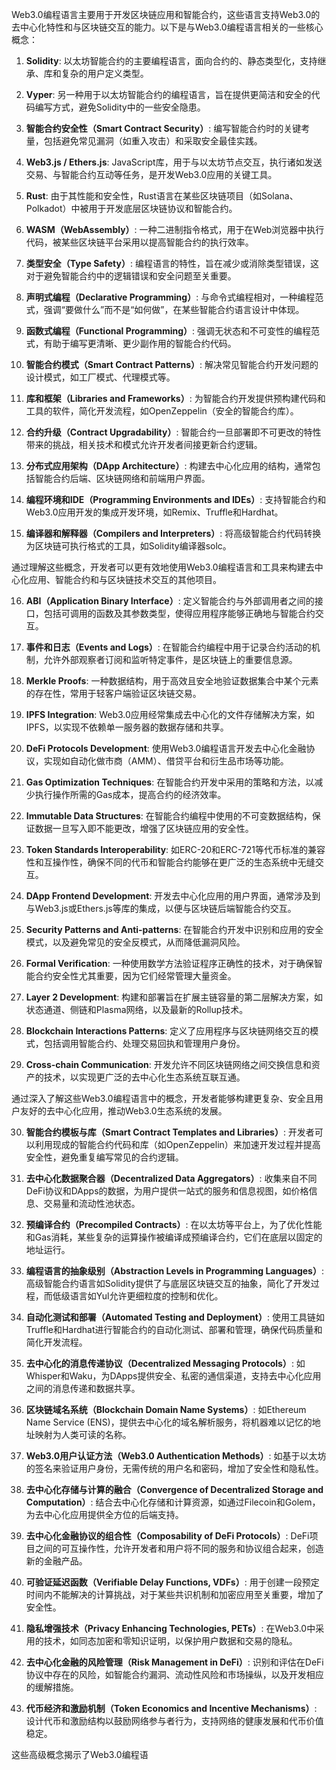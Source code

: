 



Web3.0编程语言主要用于开发区块链应用和智能合约，这些语言支持Web3.0的去中心化特性和与区块链交互的能力。以下是与Web3.0编程语言相关的一些核心概念：

1. **Solidity**: 以太坊智能合约的主要编程语言，面向合约的、静态类型化，支持继承、库和复杂的用户定义类型。

2. **Vyper**: 另一种用于以太坊智能合约的编程语言，旨在提供更简洁和安全的代码编写方式，避免Solidity中的一些安全隐患。

3. **智能合约安全性（Smart Contract Security）**: 编写智能合约时的关键考量，包括避免常见漏洞（如重入攻击）和采取安全最佳实践。

4. **Web3.js / Ethers.js**: JavaScript库，用于与以太坊节点交互，执行诸如发送交易、与智能合约互动等任务，是开发Web3.0应用的关键工具。

5. **Rust**: 由于其性能和安全性，Rust语言在某些区块链项目（如Solana、Polkadot）中被用于开发底层区块链协议和智能合约。

6. **WASM（WebAssembly）**: 一种二进制指令格式，用于在Web浏览器中执行代码，被某些区块链平台采用以提高智能合约的执行效率。

7. **类型安全（Type Safety）**: 编程语言的特性，旨在减少或消除类型错误，这对于避免智能合约中的逻辑错误和安全问题至关重要。

8. **声明式编程（Declarative Programming）**: 与命令式编程相对，一种编程范式，强调“要做什么”而不是“如何做”，在某些智能合约语言设计中体现。

9. **函数式编程（Functional Programming）**: 强调无状态和不可变性的编程范式，有助于编写更清晰、更少副作用的智能合约代码。

10. **智能合约模式（Smart Contract Patterns）**: 解决常见智能合约开发问题的设计模式，如工厂模式、代理模式等。

11. **库和框架（Libraries and Frameworks）**: 为智能合约开发提供预构建代码和工具的软件，简化开发流程，如OpenZeppelin（安全的智能合约库）。

12. **合约升级（Contract Upgradability）**: 智能合约一旦部署即不可更改的特性带来的挑战，相关技术和模式允许开发者间接更新合约逻辑。

13. **分布式应用架构（DApp Architecture）**: 构建去中心化应用的结构，通常包括智能合约后端、区块链网络和前端用户界面。

14. **编程环境和IDE（Programming Environments and IDEs）**: 支持智能合约和Web3.0应用开发的集成开发环境，如Remix、Truffle和Hardhat。

15. **编译器和解释器（Compilers and Interpreters）**: 将高级智能合约代码转换为区块链可执行格式的工具，如Solidity编译器solc。

通过理解这些概念，开发者可以更有效地使用Web3.0编程语言和工具来构建去中心化应用、智能合约和与区块链技术交互的其他项目。

16. **ABI（Application Binary Interface）**: 定义智能合约与外部调用者之间的接口，包括可调用的函数及其参数类型，使得应用程序能够正确地与智能合约交互。

17. **事件和日志（Events and Logs）**: 在智能合约编程中用于记录合约活动的机制，允许外部观察者订阅和监听特定事件，是区块链上的重要信息源。

18. **Merkle Proofs**: 一种数据结构，用于高效且安全地验证数据集合中某个元素的存在性，常用于轻客户端验证区块链交易。

19. **IPFS Integration**: Web3.0应用经常集成去中心化的文件存储解决方案，如IPFS，以实现不依赖单一服务器的数据存储和共享。

20. **DeFi Protocols Development**: 使用Web3.0编程语言开发去中心化金融协议，实现如自动化做市商（AMM）、借贷平台和衍生品市场等功能。

21. **Gas Optimization Techniques**: 在智能合约开发中采用的策略和方法，以减少执行操作所需的Gas成本，提高合约的经济效率。

22. **Immutable Data Structures**: 在智能合约编程中使用的不可变数据结构，保证数据一旦写入即不能更改，增强了区块链应用的安全性。

23. **Token Standards Interoperability**: 如ERC-20和ERC-721等代币标准的兼容性和互操作性，确保不同的代币和智能合约能够在更广泛的生态系统中无缝交互。

24. **DApp Frontend Development**: 开发去中心化应用的用户界面，通常涉及到与Web3.js或Ethers.js等库的集成，以便与区块链后端智能合约交互。

25. **Security Patterns and Anti-patterns**: 在智能合约开发中识别和应用的安全模式，以及避免常见的安全反模式，从而降低漏洞风险。

26. **Formal Verification**: 一种使用数学方法验证程序正确性的技术，对于确保智能合约安全性尤其重要，因为它们经常管理大量资金。

27. **Layer 2 Development**: 构建和部署旨在扩展主链容量的第二层解决方案，如状态通道、侧链和Plasma网络，以及最新的Rollup技术。

28. **Blockchain Interactions Patterns**: 定义了应用程序与区块链网络交互的模式，包括调用智能合约、处理交易回执和管理用户身份。

29. **Cross-chain Communication**: 开发允许不同区块链网络之间交换信息和资产的技术，以实现更广泛的去中心化生态系统互联互通。

通过深入了解这些Web3.0编程语言中的概念，开发者能够构建更复杂、安全且用户友好的去中心化应用，推动Web3.0生态系统的发展。

30. **智能合约模板与库（Smart Contract Templates and Libraries）**: 开发者可以利用现成的智能合约代码和库（如OpenZeppelin）来加速开发过程并提高安全性，避免重复编写常见的合约逻辑。

31. **去中心化数据聚合器（Decentralized Data Aggregators）**: 收集来自不同DeFi协议和DApps的数据，为用户提供一站式的服务和信息视图，如价格信息、交易量和流动性池状态。

32. **预编译合约（Precompiled Contracts）**: 在以太坊等平台上，为了优化性能和Gas消耗，某些复杂的运算操作被编译成预编译合约，它们在底层以固定的地址运行。

33. **编程语言的抽象级别（Abstraction Levels in Programming Languages）**: 高级智能合约语言如Solidity提供了与底层区块链交互的抽象，简化了开发过程，而低级语言如Yul允许更细粒度的控制和优化。

34. **自动化测试和部署（Automated Testing and Deployment）**: 使用工具链如Truffle和Hardhat进行智能合约的自动化测试、部署和管理，确保代码质量和简化开发流程。

35. **去中心化的消息传递协议（Decentralized Messaging Protocols）**: 如Whisper和Waku，为DApps提供安全、私密的通信渠道，支持去中心化应用之间的消息传递和数据共享。

36. **区块链域名系统（Blockchain Domain Name Systems）**: 如Ethereum Name Service (ENS)，提供去中心化的域名解析服务，将机器难以记忆的地址映射为人类可读的名称。

37. **Web3.0用户认证方法（Web3.0 Authentication Methods）**: 如基于以太坊的签名来验证用户身份，无需传统的用户名和密码，增加了安全性和隐私性。

38. **去中心化存储与计算的融合（Convergence of Decentralized Storage and Computation）**: 结合去中心化存储和计算资源，如通过Filecoin和Golem，为去中心化应用提供全方位的后端支持。

39. **去中心化金融协议的组合性（Composability of DeFi Protocols）**: DeFi项目之间的可互操作性，允许开发者和用户将不同的服务和协议组合起来，创造新的金融产品。

40. **可验证延迟函数（Verifiable Delay Functions, VDFs）**: 用于创建一段预定时间内不能解决的计算挑战，对于某些共识机制和加密应用至关重要，增加了安全性。

41. **隐私增强技术（Privacy Enhancing Technologies, PETs）**: 在Web3.0中采用的技术，如同态加密和零知识证明，以保护用户数据和交易的隐私。

42. **去中心化金融的风险管理（Risk Management in DeFi）**: 识别和评估在DeFi协议中存在的风险，如智能合约漏洞、流动性风险和市场操纵，以及开发相应的缓解措施。

43. **代币经济和激励机制（Token Economics and Incentive Mechanisms）**: 设计代币和激励结构以鼓励网络参与者行为，支持网络的健康发展和代币价值稳定。

这些高级概念揭示了Web3.0编程语
